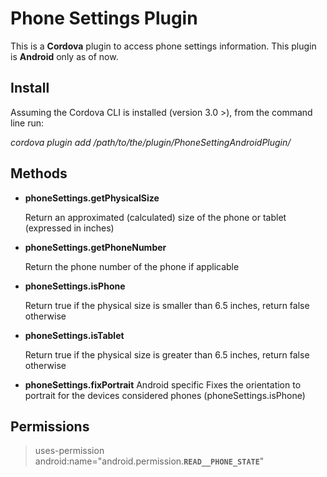 # Phone Settings Plugin


This is a **Cordova** plugin to access phone settings information.
This plugin is **Android** only as of now.

## Install

Assuming the Cordova CLI is installed (version 3.0 >), from the command line run:

*cordova plugin add /path/to/the/plugin/PhoneSettingAndroidPlugin/*

## Methods

* __phoneSettings.getPhysicalSize__

	Return an approximated (calculated) size of the phone or tablet (expressed in inches)

* __phoneSettings.getPhoneNumber__

	Return the phone number of the phone if applicable

* __phoneSettings.isPhone__

	Return true if the physical size is smaller than 6.5 inches, return false otherwise 

* __phoneSettings.isTablet__

  Return true if the physical size is greater than 6.5 inches, return false otherwise 

* __phoneSettings.fixPortrait__
  Android specific
  Fixes the orientation to portrait for the devices considered phones (phoneSettings.isPhone)


Permissions
-----------
> uses-permission android:name="android.permission.**`READ__PHONE_STATE`**"